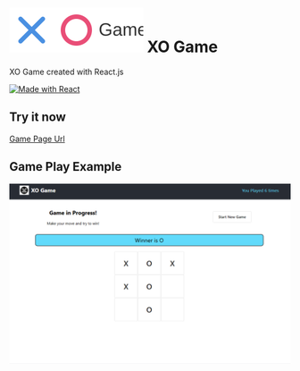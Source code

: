 # ![XO Game](src/assets/logo.svg) XO Game


XO Game created with React.js

[![Made with React](https://img.shields.io/badge/Made%20with-React-61DAFB?style=flat-square&logo=react)](https://reactjs.org)

## Try it now
[Game Page Url](https://moamensoroor.github.io/tic-tac-toy/) 

## Game Play Example
![Game Play Example](public/game-play1.png)


